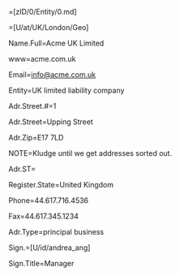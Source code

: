 =[zID/0/Entity/0.md]

=[U/at/UK/London/Geo]

Name.Full=Acme UK Limited

www=acme.com.uk

Email=info@acme.com.uk

Entity=UK limited liability company

Adr.Street.#=1

Adr.Street=Upping Street

Adr.Zip=E17 7LD

NOTE=Kludge until we get addresses sorted out.

Adr.ST=</i>

Register.State=United Kingdom

Phone=44.617.716.4536

Fax=44.617.345.1234

Adr.Type=principal business

Sign.=[U/id/andrea_ang]

Sign.Title=Manager
